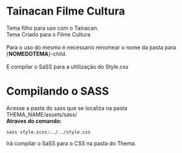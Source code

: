 # Tainacan Filme Cultura

Tema filho para uso com o Tainacan.<br />
Tema Criado para o Filme Cultura<br />
<br />
Para o uso do mesmo é necessario renomear o nome da pasta para {<strong>NOMEDOTEMA</strong>}-child.<br />
<br />
E compilar o SaSS para a ultilização do Style.css

# Compilando o SASS
Acesse a pasta do sass que se localiza na pasta THEMA_NAME/assets/sass/<br />
<strong>Atraves do comando:</strong> 
```
sass style.scss:../../style.css
```
Irá compilar o SaSS para o CSS na pasta do Thema.